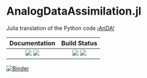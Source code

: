# AnalogDataAssimilation.jl

Julia translation of the Python code [¡AnDA!](https://github.com/ptandeo/AnDA)

| **Documentation**                                                               | **Build Status**                                                                                |
|:-------------------------------------------------------------------------------:|:-----------------------------------------------------------------------------------------------:|
| [![][docs-stable-img]][docs-stable-url] [![][docs-dev-img]][docs-dev-url] | [![][action-img]][action-url] [![][codecov-img]][codecov-url] |


[![Binder](https://mybinder.org/badge_logo.svg)](https://mybinder.org/v2/gh/pnavaro/AnalogDataAssimilation.jl/HEAD?labpath=lorenz63.ipynb)


[docs-dev-img]: https://img.shields.io/badge/docs-dev-blue.svg
[docs-dev-url]: https://pnavaro.github.io/AnalogDataAssimilation.jl/dev

[docs-stable-img]: https://img.shields.io/badge/docs-stable-blue.svg
[docs-stable-url]: https://pnavaro.github.io/AnalogDataAssimilation.jl/stable

[action-img]: https://github.com/pnavaro/AnalogDataAssimilation.jl/workflows/CI/badge.svg
[action-url]: https://github.com/pnavaro/AnalogDataAssimilation.jl/workflows/CI

[codecov-img]: https://codecov.io/gh/pnavaro/AnalogDataAssimilation.jl/branch/master/graph/badge.svg
[codecov-url]: https://codecov.io/gh/pnavaro/AnalogDataAssimilation.jl

[issues-url]: https://github.com/pnavaro/AnalogDataAssimilation.jl/issues
